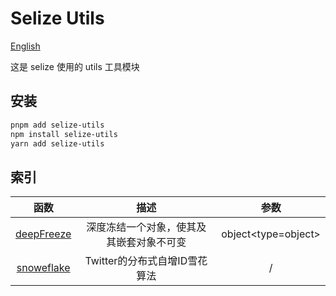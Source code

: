 # Selize Utils

[English](./docs/readme/EN/README_EN.md)

这是 selize 使用的 utils 工具模块

## 安装
```sh
pnpm add selize-utils
npm install selize-utils
yarn add selize-utils
```

## 索引
| 函数 | 描述 | 参数 |
| :---: | :---: | :---: |
| [deepFreeze](./docs/ZH/modules/freeze.md) | 深度冻结一个对象，使其及其嵌套对象不可变 | object<type=object> |
| [snoweflake](./docs/ZH/modules/snoweflake.md) | Twitter的分布式自增ID雪花算法 | / |
